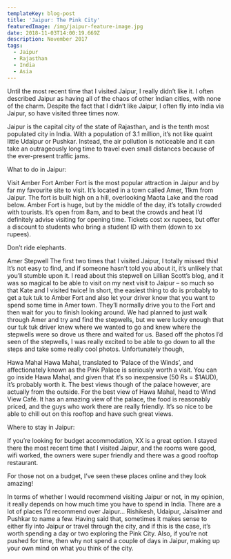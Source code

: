 ```yaml
---
templateKey: blog-post
title: 'Jaipur: The Pink City'
featuredImage: /img/jaipur-feature-image.jpg
date: 2018-11-03T14:00:19.669Z
description: November 2017
tags:
  - Jaipur
  - Rajasthan
  - India
  - Asia
---
```

Until the most recent time that I visited Jaipur, I really didn’t like it. I often described Jaipur as having all of the chaos of other Indian cities, with none of the charm. Despite the fact that I didn’t like Jaipur, I often fly into India via Jaipur, so have visited three times now. Jaipur is the capital city of the state of Rajasthan, and is the tenth most populated city in India. With a population of 3.1 million, it’s not like quaint little Udaipur or Pushkar. Instead, the air pollution is noticeable and it can take an outrageously long time to travel even small distances because of the ever-present traffic jams.What to do in Jaipur:Visit Amber FortAmber Fort is the most popular attraction in Jaipur and by far my favourite site to visit. It’s located in a town called Amer, 11km from Jaipur. The fort is built high on a hill, overlooking Maota Lake and the road below. Amber Fort is huge, but by the middle of the day, it’s totally crowded with tourists. It’s open from 8am, and to beat the crowds and heat I’d definitely advise visiting for opening time. Tickets cost xx rupees, but offer a discount to students who bring a student ID with them (down to xx rupees). Don’t ride elephants.Amer StepwellThe first two times that I visited Jaipur, I totally missed this! It’s not easy to find, and if someone hasn’t told you about it, it’s unlikely that you’ll stumble upon it. I read about this stepwell on Lillian Scott’s blog, and it was so magical to be able to visit on my next visit to Jaipur – so much so that Kate and I visited twice! In short, the easiest thing to do is probably to get a tuk tuk to Amber Fort and also let your driver know that you want to spend some time in Amer town. They’ll normally drive you to the Fort and then wait for you to finish looking around. We had planned to just walk through Amer and try and find the stepwells, but we were lucky enough that our tuk tuk driver knew where we wanted to go and knew where the stepwells were so drove us there and waited for us. Based off the photos I’d seen of the stepwells, I was really excited to be able to go down to all the steps and take some really cool photos. Unfortunately though, Hawa MahalHawa Mahal, translated to ‘Palace of the Winds’, and affectionately known as the Pink Palace is seriously worth a visit. You can go inside Hawa Mahal, and given that it’s so inexpensive (50 Rs = $1AUD), it’s probably worth it. The best views though of the palace however, are actually from the outside. For the best view of Hawa Mahal, head to Wind View Café. It has an amazing view of the palace, the food is reasonably priced, and the guys who work there are really friendly. It’s so nice to be able to chill out on this rooftop and have such great views. Where to stay in Jaipur:If you’re looking for budget accommodation, XX is a great option. I stayed there the most recent time that I visited Jaipur, and the rooms were good, wifi worked, the owners were super friendly and there was a good rooftop restaurant. For those not on a budget, I’ve seen these places online and they look amazing!In terms of whether I would recommend visiting Jaipur or not, in my opinion, it really depends on how much time you have to spend in India. There are a lot of places I’d recommend over Jaipur… Rishikesh, Udaipur, Jaisalmer and Pushkar to name a few. Having said that, sometimes it makes sense to either fly into Jaipur or travel through the city, and if this is the case, it’s worth spending a day or two exploring the Pink City. Also, if you’re not pushed for time, then why not spend a couple of days in Jaipur, making up your own mind on what you think of the city.
